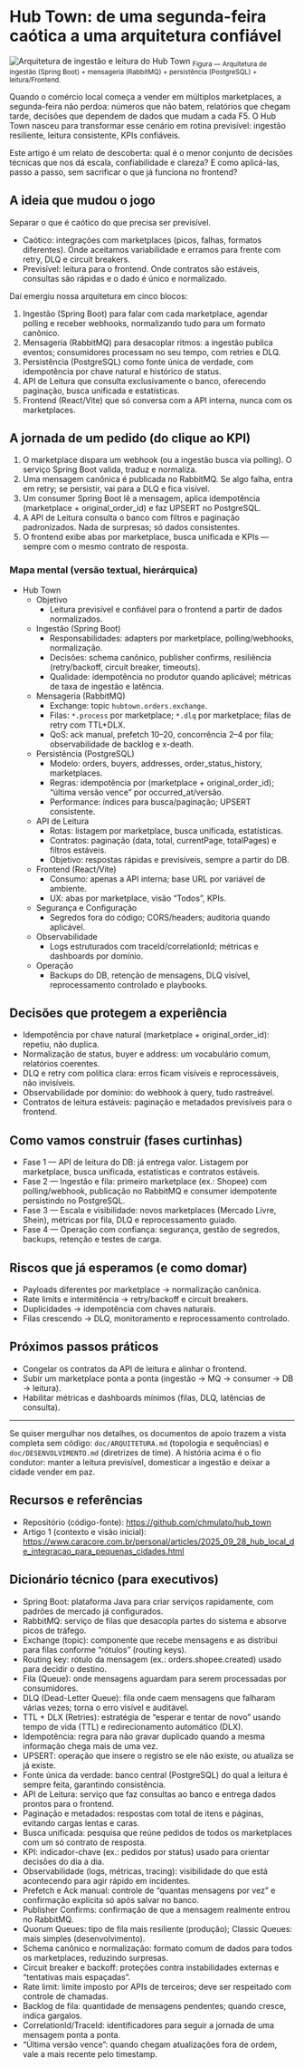 # Hub Town: de uma segunda-feira caótica a uma arquitetura confiável

![Arquitetura de ingestão e leitura do Hub Town](assets/img/2025_10_12_IMAGE_001.png)
<sub>Figura — Arquitetura de ingestão (Spring Boot) + mensageria (RabbitMQ) + persistência (PostgreSQL) + leitura/Frontend.</sub>

Quando o comércio local começa a vender em múltiplos marketplaces, a segunda-feira não perdoa: números que não batem, relatórios que chegam tarde, decisões que dependem de dados que mudam a cada F5. O Hub Town nasceu para transformar esse cenário em rotina previsível: ingestão resiliente, leitura consistente, KPIs confiáveis.

Este artigo é um relato de descoberta: qual é o menor conjunto de decisões técnicas que nos dá escala, confiabilidade e clareza? E como aplicá-las, passo a passo, sem sacrificar o que já funciona no frontend?

## A ideia que mudou o jogo

Separar o que é caótico do que precisa ser previsível.

- Caótico: integrações com marketplaces (picos, falhas, formatos diferentes). Onde aceitamos variabilidade e erramos para frente com retry, DLQ e circuit breakers.
- Previsível: leitura para o frontend. Onde contratos são estáveis, consultas são rápidas e o dado é único e normalizado.

Daí emergiu nossa arquitetura em cinco blocos:

1) Ingestão (Spring Boot) para falar com cada marketplace, agendar polling e receber webhooks, normalizando tudo para um formato canônico.
2) Mensageria (RabbitMQ) para desacoplar ritmos: a ingestão publica eventos; consumidores processam no seu tempo, com retries e DLQ.
3) Persistência (PostgreSQL) como fonte única de verdade, com idempotência por chave natural e histórico de status.
4) API de Leitura que consulta exclusivamente o banco, oferecendo paginação, busca unificada e estatísticas.
5) Frontend (React/Vite) que só conversa com a API interna, nunca com os marketplaces.

## A jornada de um pedido (do clique ao KPI)

1) O marketplace dispara um webhook (ou a ingestão busca via polling). O serviço Spring Boot valida, traduz e normaliza.
2) Uma mensagem canônica é publicada no RabbitMQ. Se algo falha, entra em retry; se persistir, vai para a DLQ e fica visível.
3) Um consumer Spring Boot lê a mensagem, aplica idempotência (marketplace + original_order_id) e faz UPSERT no PostgreSQL.
4) A API de Leitura consulta o banco com filtros e paginação padronizados. Nada de surpresas; só dados consistentes.
5) O frontend exibe abas por marketplace, busca unificada e KPIs — sempre com o mesmo contrato de resposta.

### Mapa mental (versão textual, hierárquica)

- Hub Town
  - Objetivo
    - Leitura previsível e confiável para o frontend a partir de dados normalizados.
  - Ingestão (Spring Boot)
    - Responsabilidades: adapters por marketplace, polling/webhooks, normalização.
    - Decisões: schema canônico, publisher confirms, resiliência (retry/backoff, circuit breaker, timeouts).
    - Qualidade: idempotência no produtor quando aplicável; métricas de taxa de ingestão e latência.
  - Mensageria (RabbitMQ)
    - Exchange: topic `hubtown.orders.exchange`.
    - Filas: `*.process` por marketplace; `*.dlq` por marketplace; filas de retry com TTL+DLX.
    - QoS: ack manual, prefetch 10–20, concorrência 2–4 por fila; observabilidade de backlog e x-death.
  - Persistência (PostgreSQL)
    - Modelo: orders, buyers, addresses, order_status_history, marketplaces.
    - Regras: idempotência por (marketplace + original_order_id); “última versão vence” por occurred_at/versão.
    - Performance: índices para busca/paginação; UPSERT consistente.
  - API de Leitura
    - Rotas: listagem por marketplace, busca unificada, estatísticas.
    - Contratos: paginação (data, total, currentPage, totalPages) e filtros estáveis.
    - Objetivo: respostas rápidas e previsíveis, sempre a partir do DB.
  - Frontend (React/Vite)
    - Consumo: apenas a API interna; base URL por variável de ambiente.
    - UX: abas por marketplace, visão “Todos”, KPIs.
  - Segurança e Configuração
    - Segredos fora do código; CORS/headers; auditoria quando aplicável.
  - Observabilidade
    - Logs estruturados com traceId/correlationId; métricas e dashboards por domínio.
  - Operação
    - Backups do DB, retenção de mensagens, DLQ visível, reprocessamento controlado e playbooks.

## Decisões que protegem a experiência

- Idempotência por chave natural (marketplace + original_order_id): repetiu, não duplica.
- Normalização de status, buyer e address: um vocabulário comum, relatórios coerentes.
- DLQ e retry com política clara: erros ficam visíveis e reprocessáveis, não invisíveis.
- Observabilidade por domínio: do webhook à query, tudo rastreável.
- Contratos de leitura estáveis: paginação e metadados previsíveis para o frontend.

## Como vamos construir (fases curtinhas)

- Fase 1 — API de leitura do DB: já entrega valor. Listagem por marketplace, busca unificada, estatísticas e contratos estáveis.
- Fase 2 — Ingestão e fila: primeiro marketplace (ex.: Shopee) com polling/webhook, publicação no RabbitMQ e consumer idempotente persistindo no PostgreSQL.
- Fase 3 — Escala e visibilidade: novos marketplaces (Mercado Livre, Shein), métricas por fila, DLQ e reprocessamento guiado.
- Fase 4 — Operação com confiança: segurança, gestão de segredos, backups, retenção e testes de carga.

## Riscos que já esperamos (e como domar)

- Payloads diferentes por marketplace → normalização canônica.
- Rate limits e intermitência → retry/backoff e circuit breakers.
- Duplicidades → idempotência com chaves naturais.
- Filas crescendo → DLQ, monitoramento e reprocessamento controlado.

## Próximos passos práticos

- Congelar os contratos da API de leitura e alinhar o frontend.
- Subir um marketplace ponta a ponta (ingestão → MQ → consumer → DB → leitura).
- Habilitar métricas e dashboards mínimos (filas, DLQ, latências de consulta).

---

Se quiser mergulhar nos detalhes, os documentos de apoio trazem a vista completa sem código: `doc/ARQUITETURA.md` (topologia e sequências) e `doc/DESENVOLVIMENTO.md` (diretrizes de time). A história acima é o fio condutor: manter a leitura previsível, domesticar a ingestão e deixar a cidade vender em paz.

## Recursos e referências

- Repositório (código-fonte): https://github.com/chmulato/hub_town
- Artigo 1 (contexto e visão inicial): https://www.caracore.com.br/personal/articles/2025_09_28_hub_local_de_integracao_para_pequenas_cidades.html

## Dicionário técnico (para executivos)

- Spring Boot: plataforma Java para criar serviços rapidamente, com padrões de mercado já configurados.
- RabbitMQ: serviço de filas que desacopla partes do sistema e absorve picos de tráfego.
- Exchange (topic): componente que recebe mensagens e as distribui para filas conforme “rótulos” (routing keys).
- Routing key: rótulo da mensagem (ex.: orders.shopee.created) usado para decidir o destino.
- Fila (Queue): onde mensagens aguardam para serem processadas por consumidores.
- DLQ (Dead-Letter Queue): fila onde caem mensagens que falharam várias vezes; torna o erro visível e auditável.
- TTL + DLX (Retries): estratégia de “esperar e tentar de novo” usando tempo de vida (TTL) e redirecionamento automático (DLX).
- Idempotência: regra para não gravar duplicado quando a mesma informação chega mais de uma vez.
- UPSERT: operação que insere o registro se ele não existe, ou atualiza se já existe.
- Fonte única da verdade: banco central (PostgreSQL) do qual a leitura é sempre feita, garantindo consistência.
- API de Leitura: serviço que faz consultas ao banco e entrega dados prontos para o frontend.
- Paginação e metadados: respostas com total de itens e páginas, evitando cargas lentas e caras.
- Busca unificada: pesquisa que reúne pedidos de todos os marketplaces com um só contrato de resposta.
- KPI: indicador-chave (ex.: pedidos por status) usado para orientar decisões do dia a dia.
- Observabilidade (logs, métricas, tracing): visibilidade do que está acontecendo para agir rápido em incidentes.
- Prefetch e Ack manual: controle de “quantas mensagens por vez” e confirmação explícita só após salvar no banco.
- Publisher Confirms: confirmação de que a mensagem realmente entrou no RabbitMQ.
- Quorum Queues: tipo de fila mais resiliente (produção); Classic Queues: mais simples (desenvolvimento).
- Schema canônico e normalização: formato comum de dados para todos os marketplaces, reduzindo surpresas.
- Circuit breaker e backoff: proteções contra instabilidades externas e “tentativas mais espaçadas”.
- Rate limit: limite imposto por APIs de terceiros; deve ser respeitado com controle de chamadas.
- Backlog de fila: quantidade de mensagens pendentes; quando cresce, indica gargalos.
- CorrelationId/TraceId: identificadores para seguir a jornada de uma mensagem ponta a ponta.
- “Última versão vence”: quando chegam atualizações fora de ordem, vale a mais recente pelo timestamp.
